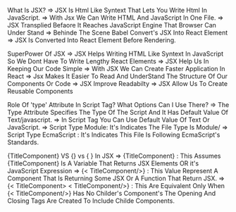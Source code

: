 What Is JSX?
=> JSX Is Html Like Syntext That Lets You Write Html In JavaScript. => With Jsx We Can Write HTML And JavaScript In One File. => JSX Transplied Befaore It Reaches JavaScript Engine That Browser Can Under Stand => Behinde The Scene Babel Convert's JSX Into React Element => JSX Is Converted Into React Element Before Rendering.

SuperPower Of JSX
=> JSX Helps Writing HTML Like Syntext In JavaScript So We Dont Have To Write Lengthy React Elements => JSX Help Us In Keeping Our Code Simple => With JSX We Can Create Faster Application In React => Jsx Makes It Easier To Read And UnderStand The Structure Of Our Components Or Code => JSX Improve Readabilty => JSX Allow Us To Create Reusable Components

Role Of 'type' Attribute In Script Tag? What Options Can I Use There?
=> The Type Attribute Specifies The Type Of The Script And It Has Default Value Of Text/javascript. => In Script Tag You Can Use Default Value Of Text Or JavaScript. => Script Type Module: It's Indicates The File Type Is Module/ => Script Type EcmaScript : It's Indicates This File Is Following EcmaScript's Standards.

{TitleComponent} VS {} vs { } In JSX
=> {TitleComponent} : This Assumes {TitleComponent} Is A Variable That Returns JSX Elements OR it's JavaScript Expression => {< TitleComponent/>} : This Value Represent A Component That Is Returning Some JSX Or A Function That Return JSX. => {< TitleComponent> < TitleComponent/>} : This Are Equivalent Only When {< TitleComponent/>} Has No Childer's Component's The Opening And Closing Tags Are Created To Include Childe Components.